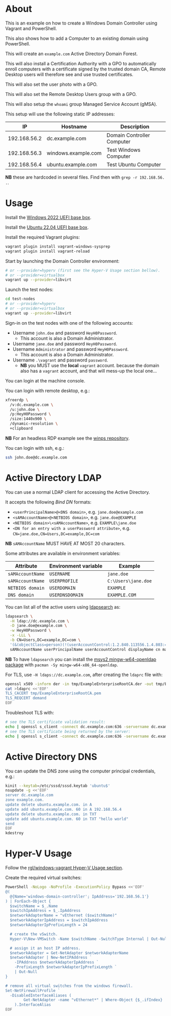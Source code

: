 # About

This is an example on how to create a Windows Domain Controller using Vagrant and PowerShell.

This also shows how to add a Computer to an existing domain using PowerShell.

This will create an `example.com` Active Directory Domain Forest.

This will also install a Certification Authority with a GPO to automatically enroll
computers with a certificate signed by the trusted domain CA, Remote Desktop users
will therefore see and use trusted certificates.

This will also set the user photo with a GPO.

This will also set the Remote Desktop Users group with a GPO.

This will also setup the `whoami` group Managed Service Account (gMSA).

This setup will use the following static IP addresses:

| IP           | Hostname            | Description                |
|--------------|---------------------|----------------------------|
| 192.168.56.2 | dc.example.com      | Domain Controller Computer |
| 192.168.56.3 | windows.example.com | Test Windows Computer      |
| 192.168.56.4 | ubuntu.example.com  | Test Ubuntu Computer       |

**NB** these are hardcoded in several files. Find then with `grep -r 192.168.56. .`.

# Usage

Install the [Windows 2022 UEFI base box](https://github.com/rgl/windows-vagrant).

Install the [Ubuntu 22.04 UEFI base box](https://github.com/rgl/ubuntu-vagrant).

Install the required Vagrant plugins:

```bash
vagrant plugin install vagrant-windows-sysprep
vagrant plugin install vagrant-reload
```

Start by launching the Domain Controller environment:

```bash
# or --provider=hyperv (first see the Hyper-V Usage section bellow).
# or --provider=virtualbox
vagrant up --provider=libvirt
```

Launch the test nodes:

```bash
cd test-nodes
# or --provider=hyperv
# or --provider=virtualbox
vagrant up --provider=libvirt
```

Sign-in on the test nodes with one of the following accounts:

* Username `john.doe` and password `HeyH0Password`.
  * This account is also a Domain Administrator.
* Username `jane.doe` and password `HeyH0Password`.
* Username `Administrator` and password `HeyH0Password`.
  * This account is also a Domain Administrator.
* Username `.\vagrant` and password `password`.
  * **NB** you MUST use the **local** `vagrant` account. because the domain also has a `vagrant` account, and that will mess-up the local one...

You can login at the machine console.

You can login with remote desktop, e.g.:

```bash
xfreerdp \
  /v:dc.example.com \
  /u:john.doe \
  /p:HeyH0Password \
  /size:1440x900 \
  /dynamic-resolution \
  +clipboard
```

**NB** For an headless RDP example see the [winps repository](https://github.com/rgl/winps).

You can login with ssh, e.g.:

```bash
ssh john.doe@dc.example.com
```

# Active Directory LDAP

You can use a normal LDAP client for accessing the Active Directory.

It accepts the following _Bind DN_ formats:

* `<userPrincipalName>@<DNS domain>`, e.g. `jane.doe@example.com`
* `<sAMAccountName>@<NETBIOS domain>`, e.g. `jane.doe@EXAMPLE`
* `<NETBIOS domain>\<sAMAccountName>`, e.g. `EXAMPLE\jane.doe`
* `<DN for an entry with a userPassword attribute>`, e.g. `CN=jane.doe,CN=Users,DC=example,DC=com`

**NB** `sAMAccountName` MUST HAVE AT MOST 20 characters.

Some attributes are available in environment variables:

| Attribute        | Environment variable | Example             |
|------------------|----------------------|---------------------|
| `sAMAccountName` | `USERNAME`           | `jane.doe`          |
| `sAMAccountName` | `USERPROFILE`        | `C:\Users\jane.doe` |
| `NETBIOS domain` | `USERDOMAIN`         | `EXAMPLE`           |
| `DNS domain`     | `USERDNSDOMAIN`      | `EXAMPLE.COM`       |

You can list all of the active users using [ldapsearch](http://www.openldap.org/software/man.cgi?query=ldapsearch) as:

```bash
ldapsearch \
  -H ldap://dc.example.com \
  -D jane.doe@example.com \
  -w HeyH0Password \
  -x -LLL \
  -b CN=Users,DC=example,DC=com \
  '(&(objectClass=person)(!(userAccountControl:1.2.840.113556.1.4.803:=2)))' \
  sAMAccountName userPrincipalName userAccountControl displayName cn mail
```

**NB** To have `ldapsearch` you can install the [msys2 mingw-w64-openldap package](https://github.com/msys2/MINGW-packages/tree/master/mingw-w64-openldap) with `pacman -Sy mingw-w64-x86_64-openldap`.

For TLS, use `-H ldaps://dc.example.com`, after creating the `ldaprc` file with:

```bash
openssl x509 -inform der -in tmp/ExampleEnterpriseRootCA.der -out tmp/ExampleEnterpriseRootCA.pem
cat >ldaprc <<'EOF'
TLS_CACERT tmp/ExampleEnterpriseRootCA.pem
TLS_REQCERT demand
EOF
```

Troubleshoot TLS with:

```bash
# see the TLS certificate validation result:
echo | openssl s_client -connect dc.example.com:636 -servername dc.example.com -CAfile tmp/ExampleEnterpriseRootCA.pem
# see the TLS certificate being returned by the server:
echo | openssl s_client -connect dc.example.com:636 -servername dc.example.com | openssl x509 -noout -text -in -
```

# Active Directory DNS

You can update the DNS zone using the computer principal credentials, e.g.:

```bash
kinit --keytab=/etc/sssd/sssd.keytab 'ubuntu$'
nsupdate -g <<'EOF'
server dc.example.com
zone example.com.
update delete ubuntu.example.com. in A
update add ubuntu.example.com. 60 in A 192.168.56.4
update delete ubuntu.example.com. in TXT
update add ubuntu.example.com. 60 in TXT "hello world"
send
EOF
kdestroy
```

# Hyper-V Usage

Follow the [rgl/windows-vagrant Hyper-V Usage section](https://github.com/rgl/windows-vagrant#hyper-v-usage).

Create the required virtual switches:

```bash
PowerShell -NoLogo -NoProfile -ExecutionPolicy Bypass <<'EOF'
@(
  @{Name='windows-domain-controller'; IpAddress='192.168.56.1'}
) | ForEach-Object {
  $switchName = $_.Name
  $switchIpAddress = $_.IpAddress
  $networkAdapterName = "vEthernet ($switchName)"
  $networkAdapterIpAddress = $switchIpAddress
  $networkAdapterIpPrefixLength = 24

  # create the vSwitch.
  Hyper-V\New-VMSwitch -Name $switchName -SwitchType Internal | Out-Null

  # assign it an host IP address.
  $networkAdapter = Get-NetAdapter $networkAdapterName
  $networkAdapter | New-NetIPAddress `
    -IPAddress $networkAdapterIpAddress `
    -PrefixLength $networkAdapterIpPrefixLength `
    | Out-Null
}

# remove all virtual switches from the windows firewall.
Set-NetFirewallProfile `
  -DisabledInterfaceAliases (
        Get-NetAdapter -name "vEthernet*" | Where-Object {$_.ifIndex}
    ).InterfaceAlias
EOF
```
